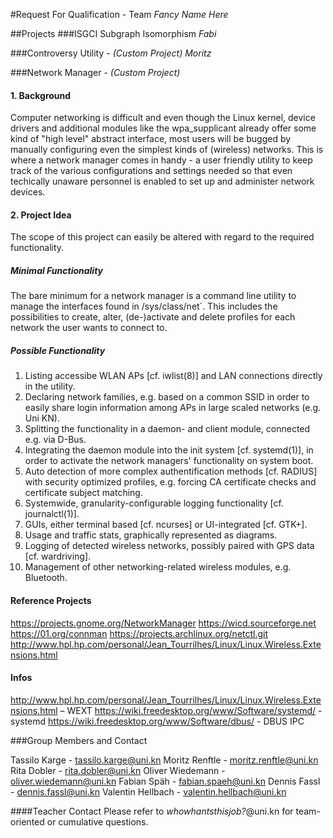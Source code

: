 #Request For Qualification - Team *Fancy Name Here*

##Projects
###ISGCI Subgraph Isomorphism
*Fabi*

###Controversy Utility - _(Custom Project)_
*Moritz*

###Network Manager - _(Custom Project)_
#### 1. Background

Computer networking is difficult and even though the Linux kernel, device
drivers and additional modules like the wpa\_supplicant already offer some kind 
of "high level" abstract interface, most users will be bugged
by manually configuring even the simplest kinds of (wireless) networks.
This is where a network manager comes in handy - a user friendly utility
to keep track of the various configurations and settings needed so that
even techically unaware personnel is enabled to set up and administer
network devices.
 
#### 2. Project Idea

The scope of this project can easily be altered with regard to the required
functionality. 

##### Minimal Functionality
The bare minimum for a network manager is a command line utility to manage the
interfaces found in /sys/class/net`. This includes the possibilities to create,
alter, (de-)activate and delete profiles for each network the user wants
to connect to.

##### Possible Functionality
1. Listing accessibe WLAN APs [cf. iwlist(8)] and LAN connections directly in
   the utility.
2. Declaring network families, e.g. based on a common SSID in order to easily
   share login information among APs in large scaled networks (e.g. Uni KN).
3. Splitting the functionality in a daemon- and client module, connected e.g.
   via D-Bus.
4. Integrating the daemon module into the init system [cf. systemd(1)],
   in order to activate the network managers' functionality on system boot.
5. Auto detection of more complex authentification methods [cf. RADIUS]
   with security optimized profiles, e.g. forcing CA certificate checks and
   certificate subject matching.
6. Systemwide, granularity-configurable logging functionality [cf. journalctl(1)].
7. GUIs, either terminal based [cf. ncurses] or UI-integrated [cf. GTK+].
8. Usage and traffic stats, graphically represented as diagrams.
9. Logging of detected wireless networks, possibly paired with GPS data 
   [cf. wardriving].
10. Management of other networking-related wireless modules, e.g. Bluetooth.

#### Reference Projects
https://projects.gnome.org/NetworkManager 
https://wicd.sourceforge.net 
https://01.org/connman 
https://projects.archlinux.org/netctl.git
http://www.hpl.hp.com/personal/Jean_Tourrilhes/Linux/Linux.Wireless.Extensions.html

#### Infos
http://www.hpl.hp.com/personal/Jean_Tourrilhes/Linux/Linux.Wireless.Extensions.html – WEXT
https://wiki.freedesktop.org/www/Software/systemd/ - systemd
https://wiki.freedesktop.org/www/Software/dbus/ - DBUS IPC




###Group Members and Contact

Tassilo Karge - tassilo.karge@uni.kn
Moritz Renftle - moritz.renftle@uni.kn
Rita Dobler - rita.dobler@uni.kn
Oliver Wiedemann -  oliver.wiedemann@uni.kn
Fabian Späh - fabian.spaeh@uni.kn
Dennis Fassl - dennis.fassl@uni.kn
Valentin Hellbach - valentin.hellbach@uni.kn

####Teacher Contact
Please refer to *whowhantsthisjob?*@uni.kn for team-oriented or 
cumulative questions.
